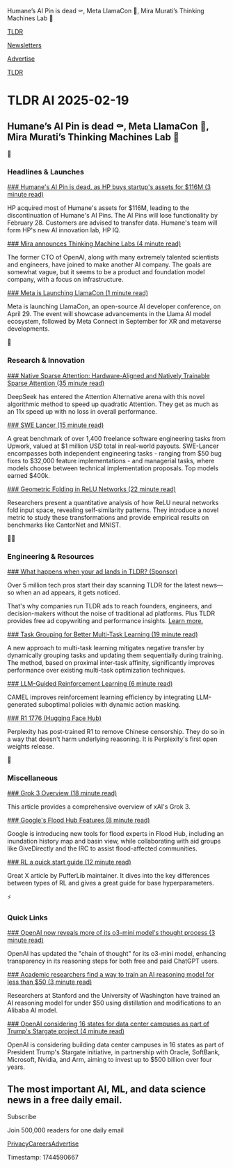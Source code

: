 Humane’s AI Pin is dead ⚰️, Meta LlamaCon 🦙, Mira Murati’s Thinking Machines Lab 🧠

[TLDR](/)

[Newsletters](/newsletters)

[Advertise](https://advertise.tldr.tech/)

[TLDR](/)

# TLDR AI 2025-02-19

## Humane’s AI Pin is dead ⚰️, Meta LlamaCon 🦙, Mira Murati’s Thinking Machines Lab 🧠

🚀

### Headlines & Launches

[### Humane's AI Pin is dead, as HP buys startup's assets for $116M (3 minute read)](https://techcrunch.com/2025/02/18/humanes-ai-pin-is-dead-as-hp-buys-startups-assets-for-116m/?utm_source=tldrai)

HP acquired most of Humane's assets for $116M, leading to the discontinuation of Humane's AI Pins. The AI Pins will lose functionality by February 28. Customers are advised to transfer data. Humane's team will form HP's new AI innovation lab, HP IQ.

[### Mira announces Thinking Machine Labs (4 minute read)](https://thinkingmachines.ai/?utm_source=tldrai)

The former CTO of OpenAI, along with many extremely talented scientists and engineers, have joined to make another AI company. The goals are somewhat vague, but it seems to be a product and foundation model company, with a focus on infrastructure.

[### Meta is Launching LlamaCon (1 minute read)](https://www.meta.com/blog/connect-2025-llamacon-save-the-date/?utm_source=tldrai)

Meta is launching LlamaCon, an open-source AI developer conference, on April 29. The event will showcase advancements in the Llama AI model ecosystem, followed by Meta Connect in September for XR and metaverse developments.

🧠

### Research & Innovation

[### Native Sparse Attention: Hardware-Aligned and Natively Trainable Sparse Attention (35 minute read)](https://arxiv.org/abs/2502.11089?utm_source=tldrai)

DeepSeek has entered the Attention Alternative arena with this novel algorithmic method to speed up quadratic Attention. They get as much as an 11x speed up with no loss in overall performance.

[### SWE Lancer (15 minute read)](https://arxiv.org/abs/2502.12115?utm_source=tldrai)

A great benchmark of over 1,400 freelance software engineering tasks from Upwork, valued at $1 million USD total in real-world payouts. SWE-Lancer encompasses both independent engineering tasks - ranging from $50 bug fixes to $32,000 feature implementations - and managerial tasks, where models choose between technical implementation proposals. Top models earned $400k.

[### Geometric Folding in ReLU Networks (22 minute read)](https://arxiv.org/abs/2502.09954?utm_source=tldrai)

Researchers present a quantitative analysis of how ReLU neural networks fold input space, revealing self-similarity patterns. They introduce a novel metric to study these transformations and provide empirical results on benchmarks like CantorNet and MNIST.

👨‍💻

### Engineering & Resources

[### What happens when your ad lands in TLDR? (Sponsor)](https://advertise.tldr.tech/?utm_source=tldrai&amp;utm_medium=newsletter&amp;utm_campaign=secondary02192025)

Over 5 million tech pros start their day scanning TLDR for the latest news—so when an ad appears, it gets noticed.

That's why companies run TLDR ads to reach founders, engineers, and decision-makers without the noise of traditional ad platforms. Plus TLDR provides free ad copywriting and performance insights. [Learn more.](https://advertise.tldr.tech/?utm_source=tldrai&utm_medium=newsletter&utm_campaign=secondary02192025)

[### Task Grouping for Better Multi-Task Learning (19 minute read)](https://arxiv.org/abs/2502.11986?utm_source=tldrai)

A new approach to multi-task learning mitigates negative transfer by dynamically grouping tasks and updating them sequentially during training. The method, based on proximal inter-task affinity, significantly improves performance over existing multi-task optimization techniques.

[### LLM-Guided Reinforcement Learning (6 minute read)](https://arxiv.org/abs/2502.11896?utm_source=tldrai)

CAMEL improves reinforcement learning efficiency by integrating LLM-generated suboptimal policies with dynamic action masking.

[### R1 1776 (Hugging Face Hub)](https://huggingface.co/perplexity-ai/r1-1776?utm_source=tldrai)

Perplexity has post-trained R1 to remove Chinese censorship. They do so in a way that doesn't harm underlying reasoning. It is Perplexity's first open weights release.

🎁

### Miscellaneous

[### Grok 3 Overview (18 minute read)](https://www.analyticsvidhya.com/blog/2025/02/grok-3/?utm_source=tldrai)

This article provides a comprehensive overview of xAI's Grok 3.

[### Google's Flood Hub Features (8 minute read)](https://blog.google/technology/ai/advanced-flood-hub-features-for-aid-organizations-and-governments/?utm_source=tldrai)

Google is introducing new tools for flood experts in Flood Hub, including an inundation history map and basin view, while collaborating with aid groups like GiveDirectly and the IRC to assist flood-affected communities.

[### RL a quick start guide (12 minute read)](https://x.com/jsuarez5341/status/1854855861295849793?utm_source=tldrai)

Great X article by PufferLib maintainer. It dives into the key differences between types of RL and gives a great guide for base hyperparameters.

⚡️

### Quick Links

[### OpenAI now reveals more of its o3-mini model's thought process (3 minute read)](https://techcrunch.com/2025/02/06/openai-now-reveals-more-of-its-o3-mini-models-thought-process/?utm_source=tldrai)

OpenAI has updated the "chain of thought" for its o3-mini model, enhancing transparency in its reasoning steps for both free and paid ChatGPT users.

[### Academic researchers find a way to train an AI reasoning model for less than $50 (3 minute read)](https://techxplore.com/news/2025-02-academic-ai.html?utm_source=tldrai)

Researchers at Stanford and the University of Washington have trained an AI reasoning model for under $50 using distillation and modifications to an Alibaba AI model.

[### OpenAI considering 16 states for data center campuses as part of Trump's Stargate project (4 minute read)](https://www.cnbc.com/2025/02/06/openai-looking-at-16-states-for-data-center-campuses-tied-to-stargate.html?utm_source=tldrai)

OpenAI is considering building data center campuses in 16 states as part of President Trump's Stargate initiative, in partnership with Oracle, SoftBank, Microsoft, Nvidia, and Arm, aiming to invest up to $500 billion over four years.

## The most important AI, ML, and data science news in a free daily email.

Subscribe

Join 500,000 readers for one daily email

[Privacy](/privacy)[Careers](https://jobs.ashbyhq.com/tldr.tech)[Advertise](/ai/advertise)

Timestamp: 1744590667